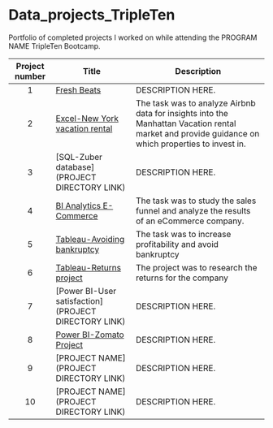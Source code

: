 # Data_projects_TripleTen

Portfolio of completed projects I worked on while attending the PROGRAM NAME TripleTen Bootcamp.

| Project number | Title | Description |
| :-----------: | ----------- |----------- |
| 1 | [Fresh Beats](https://github.com/Jayrob832/Data_projects_TripleTen/blob/3fd09e6a624cb9b36af79d44a115c46a42786229/Fresh%20Beats%20Project/READ%20ME.md)| DESCRIPTION HERE. |
| 2 | [Excel-New York vacation rental ](https://docs.google.com/spreadsheets/d/1S-cSl-Qjao_dMw-1bwVYW2BLg1cAcLIh/edit?usp=drive_link&ouid=105475623621398518007&rtpof=true&sd=true) | The task was to analyze Airbnb data for insights into the Manhattan Vacation rental market and provide guidance on which properties to invest in. |
| 3 | [SQL-Zuber database](PROJECT DIRECTORY LINK) | DESCRIPTION HERE. |
| 4 | [BI Analytics E-Commerce](https://docs.google.com/spreadsheets/d/1RqPCMdy1s8kSzJxiboXpJFNa5wx34sXpYUjx_7NozQA/edit?usp=sharing)|The task was to study the sales funnel and analyze the results of an eCommerce company. |
| 5 | [Tableau-Avoiding bankruptcy](https://public.tableau.com/shared/HYRFKHMHY?:display_count=n&:origin=viz_share_link) | The task was to increase profitability and avoid bankruptcy |
| 6 | [Tableau-Returns project](https://youtu.be/-ZFgP-qWeKQ?si=P-O36N0QhMOpec3B) | The project was to research the returns for the company |
| 7 | [Power BI-User satisfaction](PROJECT DIRECTORY LINK) | DESCRIPTION HERE. |
| 8 | [Power BI-Zomato Project](https://github.com/Jayrob832/Data_projects_TripleTen/blob/fa5b68913ba473a1e49bd122f17c812ca35c2497/Food%20Delivery%20Project/Food%20Delivery%20Project/READ%20ME.md) | DESCRIPTION HERE. | 
| 9 | [PROJECT NAME](PROJECT DIRECTORY LINK) | DESCRIPTION HERE. |
| 10| [PROJECT NAME](PROJECT DIRECTORY LINK) | DESCRIPTION HERE. |
